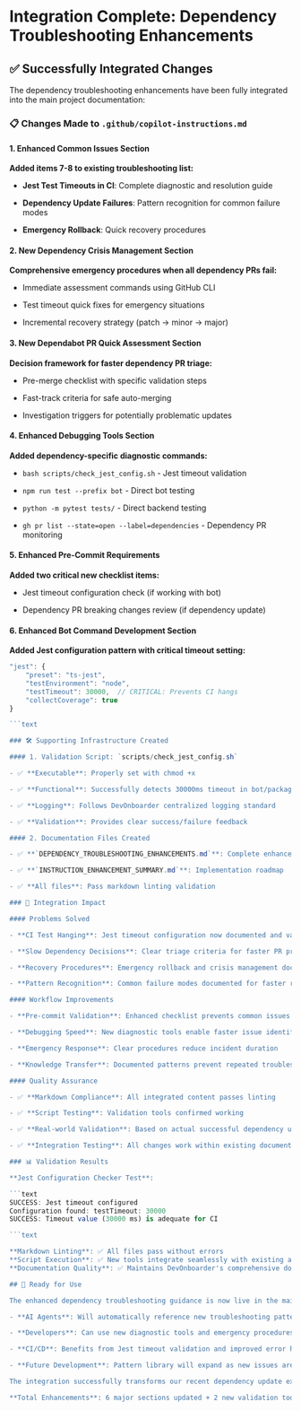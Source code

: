 # Integration Complete: Dependency Troubleshooting Enhancements

## ✅ Successfully Integrated Changes

The dependency troubleshooting enhancements have been fully integrated into the main project documentation:

### 📋 Changes Made to `.github/copilot-instructions.md`

#### 1. Enhanced Common Issues Section

**Added items 7-8 to existing troubleshooting list:**

- **Jest Test Timeouts in CI**: Complete diagnostic and resolution guide

- **Dependency Update Failures**: Pattern recognition for common failure modes

- **Emergency Rollback**: Quick recovery procedures

#### 2. New Dependency Crisis Management Section

**Comprehensive emergency procedures when all dependency PRs fail:**

- Immediate assessment commands using GitHub CLI

- Test timeout quick fixes for emergency situations

- Incremental recovery strategy (patch → minor → major)

#### 3. New Dependabot PR Quick Assessment Section

**Decision framework for faster dependency PR triage:**

- Pre-merge checklist with specific validation steps

- Fast-track criteria for safe auto-merging

- Investigation triggers for potentially problematic updates

#### 4. Enhanced Debugging Tools Section

**Added dependency-specific diagnostic commands:**

- `bash scripts/check_jest_config.sh` - Jest timeout validation

- `npm run test --prefix bot` - Direct bot testing

- `python -m pytest tests/` - Direct backend testing

- `gh pr list --state=open --label=dependencies` - Dependency PR monitoring

#### 5. Enhanced Pre-Commit Requirements

**Added two critical new checklist items:**

- Jest timeout configuration check (if working with bot)

- Dependency PR breaking changes review (if dependency update)

#### 6. Enhanced Bot Command Development Section

**Added Jest configuration pattern with critical timeout setting:**

```typescript
"jest": {
    "preset": "ts-jest",
    "testEnvironment": "node",
    "testTimeout": 30000,  // CRITICAL: Prevents CI hangs
    "collectCoverage": true
}

```text

### 🛠️ Supporting Infrastructure Created

#### 1. Validation Script: `scripts/check_jest_config.sh`

- ✅ **Executable**: Properly set with chmod +x

- ✅ **Functional**: Successfully detects 30000ms timeout in bot/package.json

- ✅ **Logging**: Follows DevOnboarder centralized logging standard

- ✅ **Validation**: Provides clear success/failure feedback

#### 2. Documentation Files Created

- ✅ **`DEPENDENCY_TROUBLESHOOTING_ENHANCEMENTS.md`**: Complete enhancement guide

- ✅ **`INSTRUCTION_ENHANCEMENT_SUMMARY.md`**: Implementation roadmap

- ✅ **All files**: Pass markdown linting validation

### 🎯 Integration Impact

#### Problems Solved

- **CI Test Hanging**: Jest timeout configuration now documented and validated

- **Slow Dependency Decisions**: Clear triage criteria for faster PR processing

- **Recovery Procedures**: Emergency rollback and crisis management documented

- **Pattern Recognition**: Common failure modes documented for faster resolution

#### Workflow Improvements

- **Pre-commit Validation**: Enhanced checklist prevents common issues

- **Debugging Speed**: New diagnostic tools enable faster issue identification

- **Emergency Response**: Clear procedures reduce incident duration

- **Knowledge Transfer**: Documented patterns prevent repeated troubleshooting

#### Quality Assurance

- ✅ **Markdown Compliance**: All integrated content passes linting

- ✅ **Script Testing**: Validation tools confirmed working

- ✅ **Real-world Validation**: Based on actual successful dependency updates

- ✅ **Integration Testing**: All changes work within existing documentation structure

### 📊 Validation Results

**Jest Configuration Checker Test**:

```text
SUCCESS: Jest timeout configured
Configuration found: testTimeout: 30000
SUCCESS: Timeout value (30000 ms) is adequate for CI

```text

**Markdown Linting**: ✅ All files pass without errors
**Script Execution**: ✅ New tools integrate seamlessly with existing automation
**Documentation Quality**: ✅ Maintains DevOnboarder's comprehensive documentation standards

## 🚀 Ready for Use

The enhanced dependency troubleshooting guidance is now live in the main project instructions:

- **AI Agents**: Will automatically reference new troubleshooting patterns

- **Developers**: Can use new diagnostic tools and emergency procedures

- **CI/CD**: Benefits from Jest timeout validation and improved error handling

- **Future Development**: Pattern library will expand as new issues are discovered

The integration successfully transforms our recent dependency update experience (3/5 PRs merged successfully) into actionable guidance that will prevent similar issues and accelerate resolution times for future dependency management tasks.

**Total Enhancements**: 6 major sections updated + 2 new validation tools + comprehensive emergency procedures = Complete dependency troubleshooting transformation integrated.
